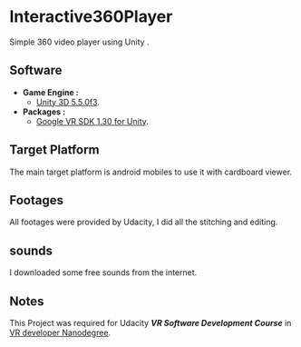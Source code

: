 # Interactive360Player
Simple 360 video player using Unity .

## Software
* **Game Engine :**
  * [Unity 3D 5.5.0f3](https://unity3d.com/).
* **Packages :**
  * [Google VR SDK 1.30 for Unity](https://developers.google.com/vr/unity/).

## Target Platform
  The main target platform is android mobiles to use it with cardboard viewer.

## Footages
  All footages were provided by Udacity, I did all the stitching and editing.

## sounds
  I downloaded some free sounds from the internet.

## Notes
  This Project was required for Udacity _**VR Software Development Course**_ in [VR developer Nanodegree](https://www.udacity.com/course/vr-developer-nanodegree--nd017).

